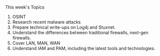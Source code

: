 This week's Topics

1. OSINT
2. Research recent malware attacks
3. Prepare technical write-ups on Log4j and Stuxnet.
4. Understand the differences between traditional firewalls, next-gen firewalls.
5. Cover LAN, MAN, WAN
6. Understand IAM and PAM, including the latest tools and technologies.
